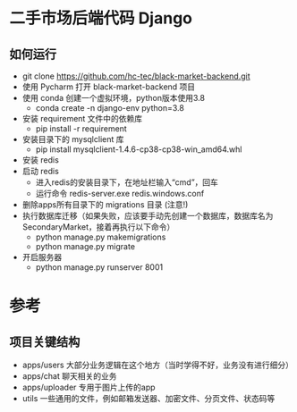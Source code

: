 # 二手市场后端代码 Django

## 如何运行
* git clone https://github.com/hc-tec/black-market-backend.git
* 使用 Pycharm 打开 black-market-backend 项目
* 使用 conda 创建一个虚拟环境，python版本使用3.8
  * conda create -n django-env python=3.8 
* 安装 requirement 文件中的依赖库
  * pip install -r requirement
* 安装目录下的 mysqlclient 库 
  * pip install mysqlclient-1.4.6-cp38-cp38-win_amd64.whl
* 安装 redis
* 启动 redis
  * 进入redis的安装目录下，在地址栏输入“cmd”，回车
  * 运行命令 redis-server.exe redis.windows.conf
* 删除apps所有目录下的 migrations 目录 (注意!)
* 执行数据库迁移（如果失败，应该要手动先创建一个数据库，数据库名为 SecondaryMarket，接着再执行以下命令）
  * python manage.py makemigrations 
  * python manage.py migrate
* 开启服务器
  * python manage.py runserver 8001

# 参考
## 项目关键结构

* apps/users 大部分业务逻辑在这个地方（当时学得不好，业务没有进行细分）
* apps/chat 聊天相关的业务
* apps/uploader 专用于图片上传的app
* utils 一些通用的文件，例如邮箱发送器、加密文件、分页文件、状态码等





